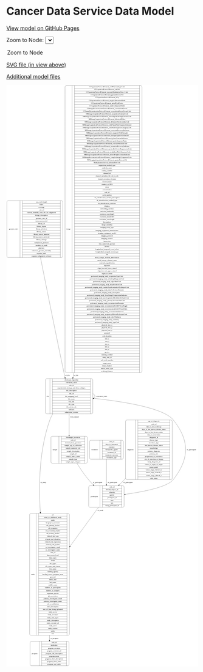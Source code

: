 <link rel='stylesheet' href="assets/style.css">
<link rel='stylesheet' href="https://unpkg.com/leaflet@1.5.1/dist/leaflet.css" integrity="sha512-xwE/Az9zrjBIphAcBb3F6JVqxf46+CDLwfLMHloNu6KEQCAWi6HcDUbeOfBIptF7tcCzusKFjFw2yuvEpDL9wQ==" crossorigin="">
<script type="text/javascript" src="https://code.jquery.com/jquery-3.2.1.min.js"></script>
<script type="text/javascript"  src="https://unpkg.com/leaflet@1.5.1/dist/leaflet.js"></script>
<script type="text/javascript" src="assets/actions.js"></script>

Cancer Data Service Data Model
==============================

[View model on GitHub Pages](https://cbiit.github.io/cds-model)



Zoom to Node: <select id="node_select">
  <option value="">Zoom to Node</option>
</select>
<div id="model"></div>

<p>
<a href="./model-desc/cds-model.svg">SVG file (in view above)</a>
<p>
<a href="./model-desc">Additional model files</a>
<div id='graph' style='display:off;'>
<svg width="1632pt" height="4938pt"
 viewBox="0.00 0.00 1631.50 4938.00" xmlns="http://www.w3.org/2000/svg" xmlns:xlink="http://www.w3.org/1999/xlink">
<g id="graph0" class="graph" transform="scale(1 1) rotate(0) translate(4 4934)">
<title>Perl</title>
<polygon fill="#ffffff" stroke="transparent" points="-4,4 -4,-4934 1627.5,-4934 1627.5,4 -4,4"/>
<!-- genomic_info -->
<g id="node1" class="node">
<title>genomic_info</title>
<path fill="none" stroke="#000000" d="M12,-3469C12,-3469 465,-3469 465,-3469 471,-3469 477,-3475 477,-3481 477,-3481 477,-3940 477,-3940 477,-3946 471,-3952 465,-3952 465,-3952 12,-3952 12,-3952 6,-3952 0,-3946 0,-3940 0,-3940 0,-3481 0,-3481 0,-3475 6,-3469 12,-3469"/>
<text text-anchor="middle" x="56" y="-3706.8" font-family="Times,serif" font-size="14.00" fill="#000000">genomic_info</text>
<polyline fill="none" stroke="#000000" points="112,-3469 112,-3952 "/>
<text text-anchor="middle" x="122.5" y="-3706.8" font-family="Times,serif" font-size="14.00" fill="#000000"> </text>
<polyline fill="none" stroke="#000000" points="133,-3469 133,-3952 "/>
<text text-anchor="middle" x="294.5" y="-3936.8" font-family="Times,serif" font-size="14.00" fill="#000000">avg_read_length</text>
<polyline fill="none" stroke="#000000" points="133,-3929 456,-3929 "/>
<text text-anchor="middle" x="294.5" y="-3913.8" font-family="Times,serif" font-size="14.00" fill="#000000">bases</text>
<polyline fill="none" stroke="#000000" points="133,-3906 456,-3906 "/>
<text text-anchor="middle" x="294.5" y="-3890.8" font-family="Times,serif" font-size="14.00" fill="#000000">coverage</text>
<polyline fill="none" stroke="#000000" points="133,-3883 456,-3883 "/>
<text text-anchor="middle" x="294.5" y="-3867.8" font-family="Times,serif" font-size="14.00" fill="#000000">crdc_id</text>
<polyline fill="none" stroke="#000000" points="133,-3860 456,-3860 "/>
<text text-anchor="middle" x="294.5" y="-3844.8" font-family="Times,serif" font-size="14.00" fill="#000000">custom_assembly_fasta_file_for_alignment</text>
<polyline fill="none" stroke="#000000" points="133,-3837 456,-3837 "/>
<text text-anchor="middle" x="294.5" y="-3821.8" font-family="Times,serif" font-size="14.00" fill="#000000">design_description</text>
<polyline fill="none" stroke="#000000" points="133,-3814 456,-3814 "/>
<text text-anchor="middle" x="294.5" y="-3798.8" font-family="Times,serif" font-size="14.00" fill="#000000">genomic_info_id</text>
<polyline fill="none" stroke="#000000" points="133,-3791 456,-3791 "/>
<text text-anchor="middle" x="294.5" y="-3775.8" font-family="Times,serif" font-size="14.00" fill="#000000">instrument_model</text>
<polyline fill="none" stroke="#000000" points="133,-3768 456,-3768 "/>
<text text-anchor="middle" x="294.5" y="-3752.8" font-family="Times,serif" font-size="14.00" fill="#000000">library_id</text>
<polyline fill="none" stroke="#000000" points="133,-3745 456,-3745 "/>
<text text-anchor="middle" x="294.5" y="-3729.8" font-family="Times,serif" font-size="14.00" fill="#000000">library_layout</text>
<polyline fill="none" stroke="#000000" points="133,-3722 456,-3722 "/>
<text text-anchor="middle" x="294.5" y="-3706.8" font-family="Times,serif" font-size="14.00" fill="#000000">library_selection</text>
<polyline fill="none" stroke="#000000" points="133,-3699 456,-3699 "/>
<text text-anchor="middle" x="294.5" y="-3683.8" font-family="Times,serif" font-size="14.00" fill="#000000">library_source</text>
<polyline fill="none" stroke="#000000" points="133,-3676 456,-3676 "/>
<text text-anchor="middle" x="294.5" y="-3660.8" font-family="Times,serif" font-size="14.00" fill="#000000">library_source_material</text>
<polyline fill="none" stroke="#000000" points="133,-3653 456,-3653 "/>
<text text-anchor="middle" x="294.5" y="-3637.8" font-family="Times,serif" font-size="14.00" fill="#000000">library_source_molecule</text>
<polyline fill="none" stroke="#000000" points="133,-3630 456,-3630 "/>
<text text-anchor="middle" x="294.5" y="-3614.8" font-family="Times,serif" font-size="14.00" fill="#000000">library_strategy</text>
<polyline fill="none" stroke="#000000" points="133,-3607 456,-3607 "/>
<text text-anchor="middle" x="294.5" y="-3591.8" font-family="Times,serif" font-size="14.00" fill="#000000">methylation_platform</text>
<polyline fill="none" stroke="#000000" points="133,-3584 456,-3584 "/>
<text text-anchor="middle" x="294.5" y="-3568.8" font-family="Times,serif" font-size="14.00" fill="#000000">number_of_reads</text>
<polyline fill="none" stroke="#000000" points="133,-3561 456,-3561 "/>
<text text-anchor="middle" x="294.5" y="-3545.8" font-family="Times,serif" font-size="14.00" fill="#000000">platform</text>
<polyline fill="none" stroke="#000000" points="133,-3538 456,-3538 "/>
<text text-anchor="middle" x="294.5" y="-3522.8" font-family="Times,serif" font-size="14.00" fill="#000000">reference_genome_assembly</text>
<polyline fill="none" stroke="#000000" points="133,-3515 456,-3515 "/>
<text text-anchor="middle" x="294.5" y="-3499.8" font-family="Times,serif" font-size="14.00" fill="#000000">reporter_label</text>
<polyline fill="none" stroke="#000000" points="133,-3492 456,-3492 "/>
<text text-anchor="middle" x="294.5" y="-3476.8" font-family="Times,serif" font-size="14.00" fill="#000000">sequence_alignment_software</text>
<polyline fill="none" stroke="#000000" points="456,-3469 456,-3952 "/>
<text text-anchor="middle" x="466.5" y="-3706.8" font-family="Times,serif" font-size="14.00" fill="#000000"> </text>
</g>
<!-- file -->
<g id="node2" class="node">
<title>file</title>
<path fill="none" stroke="#000000" d="M340.5,-2140.5C340.5,-2140.5 720.5,-2140.5 720.5,-2140.5 726.5,-2140.5 732.5,-2146.5 732.5,-2152.5 732.5,-2152.5 732.5,-2427.5 732.5,-2427.5 732.5,-2433.5 726.5,-2439.5 720.5,-2439.5 720.5,-2439.5 340.5,-2439.5 340.5,-2439.5 334.5,-2439.5 328.5,-2433.5 328.5,-2427.5 328.5,-2427.5 328.5,-2152.5 328.5,-2152.5 328.5,-2146.5 334.5,-2140.5 340.5,-2140.5"/>
<text text-anchor="middle" x="348" y="-2286.3" font-family="Times,serif" font-size="14.00" fill="#000000">file</text>
<polyline fill="none" stroke="#000000" points="367.5,-2140.5 367.5,-2439.5 "/>
<text text-anchor="middle" x="378" y="-2286.3" font-family="Times,serif" font-size="14.00" fill="#000000"> </text>
<polyline fill="none" stroke="#000000" points="388.5,-2140.5 388.5,-2439.5 "/>
<text text-anchor="middle" x="550" y="-2424.3" font-family="Times,serif" font-size="14.00" fill="#000000">checksum_algorithm</text>
<polyline fill="none" stroke="#000000" points="388.5,-2416.5 711.5,-2416.5 "/>
<text text-anchor="middle" x="550" y="-2401.3" font-family="Times,serif" font-size="14.00" fill="#000000">checksum_value</text>
<polyline fill="none" stroke="#000000" points="388.5,-2393.5 711.5,-2393.5 "/>
<text text-anchor="middle" x="550" y="-2378.3" font-family="Times,serif" font-size="14.00" fill="#000000">crdc_id</text>
<polyline fill="none" stroke="#000000" points="388.5,-2370.5 711.5,-2370.5 "/>
<text text-anchor="middle" x="550" y="-2355.3" font-family="Times,serif" font-size="14.00" fill="#000000">experimental_strategy_and_data_subtypes</text>
<polyline fill="none" stroke="#000000" points="388.5,-2347.5 711.5,-2347.5 "/>
<text text-anchor="middle" x="550" y="-2332.3" font-family="Times,serif" font-size="14.00" fill="#000000">file_description</text>
<polyline fill="none" stroke="#000000" points="388.5,-2324.5 711.5,-2324.5 "/>
<text text-anchor="middle" x="550" y="-2309.3" font-family="Times,serif" font-size="14.00" fill="#000000">file_id</text>
<polyline fill="none" stroke="#000000" points="388.5,-2301.5 711.5,-2301.5 "/>
<text text-anchor="middle" x="550" y="-2286.3" font-family="Times,serif" font-size="14.00" fill="#000000">file_mapping_level</text>
<polyline fill="none" stroke="#000000" points="388.5,-2278.5 711.5,-2278.5 "/>
<text text-anchor="middle" x="550" y="-2263.3" font-family="Times,serif" font-size="14.00" fill="#000000">file_name</text>
<polyline fill="none" stroke="#000000" points="388.5,-2255.5 711.5,-2255.5 "/>
<text text-anchor="middle" x="550" y="-2240.3" font-family="Times,serif" font-size="14.00" fill="#000000">file_size</text>
<polyline fill="none" stroke="#000000" points="388.5,-2232.5 711.5,-2232.5 "/>
<text text-anchor="middle" x="550" y="-2217.3" font-family="Times,serif" font-size="14.00" fill="#000000">file_type</text>
<polyline fill="none" stroke="#000000" points="388.5,-2209.5 711.5,-2209.5 "/>
<text text-anchor="middle" x="550" y="-2194.3" font-family="Times,serif" font-size="14.00" fill="#000000">file_url_in_cds</text>
<polyline fill="none" stroke="#000000" points="388.5,-2186.5 711.5,-2186.5 "/>
<text text-anchor="middle" x="550" y="-2171.3" font-family="Times,serif" font-size="14.00" fill="#000000">md5sum</text>
<polyline fill="none" stroke="#000000" points="388.5,-2163.5 711.5,-2163.5 "/>
<text text-anchor="middle" x="550" y="-2148.3" font-family="Times,serif" font-size="14.00" fill="#000000">submission_version</text>
<polyline fill="none" stroke="#000000" points="711.5,-2140.5 711.5,-2439.5 "/>
<text text-anchor="middle" x="722" y="-2286.3" font-family="Times,serif" font-size="14.00" fill="#000000"> </text>
</g>
<!-- genomic_info&#45;&gt;file -->
<g id="edge1" class="edge">
<title>genomic_info&#45;&gt;file</title>
<path fill="none" stroke="#000000" d="M286.5557,-3468.774C335.7609,-3222.569 414.9533,-2829.8887 486.5,-2491 489.3205,-2477.6405 492.2796,-2463.7896 495.2731,-2449.8917"/>
<polygon fill="#000000" stroke="#000000" points="498.7691,-2450.2833 497.4574,-2439.77 491.9266,-2448.8066 498.7691,-2450.2833"/>
<text text-anchor="middle" x="516.5" y="-2461.8" font-family="Times,serif" font-size="14.00" fill="#000000">of_file</text>
</g>
<!-- file&#45;&gt;file -->
<g id="edge11" class="edge">
<title>file&#45;&gt;file</title>
<path fill="none" stroke="#000000" d="M732.6809,-2311.8677C743.8527,-2306.55 750.5,-2299.2607 750.5,-2290 750.5,-2283.4885 747.2137,-2277.9518 741.3789,-2273.3897"/>
<polygon fill="#000000" stroke="#000000" points="743.0495,-2270.3098 732.6809,-2268.1323 739.4285,-2276.3005 743.0495,-2270.3098"/>
<text text-anchor="middle" x="808" y="-2286.3" font-family="Times,serif" font-size="14.00" fill="#000000">associated_with</text>
</g>
<!-- participant -->
<g id="node4" class="node">
<title>participant</title>
<path fill="none" stroke="#000000" d="M709.5,-1346.5C709.5,-1346.5 987.5,-1346.5 987.5,-1346.5 993.5,-1346.5 999.5,-1352.5 999.5,-1358.5 999.5,-1358.5 999.5,-1518.5 999.5,-1518.5 999.5,-1524.5 993.5,-1530.5 987.5,-1530.5 987.5,-1530.5 709.5,-1530.5 709.5,-1530.5 703.5,-1530.5 697.5,-1524.5 697.5,-1518.5 697.5,-1518.5 697.5,-1358.5 697.5,-1358.5 697.5,-1352.5 703.5,-1346.5 709.5,-1346.5"/>
<text text-anchor="middle" x="745.5" y="-1434.8" font-family="Times,serif" font-size="14.00" fill="#000000">participant</text>
<polyline fill="none" stroke="#000000" points="793.5,-1346.5 793.5,-1530.5 "/>
<text text-anchor="middle" x="804" y="-1434.8" font-family="Times,serif" font-size="14.00" fill="#000000"> </text>
<polyline fill="none" stroke="#000000" points="814.5,-1346.5 814.5,-1530.5 "/>
<text text-anchor="middle" x="896.5" y="-1515.3" font-family="Times,serif" font-size="14.00" fill="#000000">crdc_id</text>
<polyline fill="none" stroke="#000000" points="814.5,-1507.5 978.5,-1507.5 "/>
<text text-anchor="middle" x="896.5" y="-1492.3" font-family="Times,serif" font-size="14.00" fill="#000000">dbGaP_subject_id</text>
<polyline fill="none" stroke="#000000" points="814.5,-1484.5 978.5,-1484.5 "/>
<text text-anchor="middle" x="896.5" y="-1469.3" font-family="Times,serif" font-size="14.00" fill="#000000">ethnicity</text>
<polyline fill="none" stroke="#000000" points="814.5,-1461.5 978.5,-1461.5 "/>
<text text-anchor="middle" x="896.5" y="-1446.3" font-family="Times,serif" font-size="14.00" fill="#000000">gender</text>
<polyline fill="none" stroke="#000000" points="814.5,-1438.5 978.5,-1438.5 "/>
<text text-anchor="middle" x="896.5" y="-1423.3" font-family="Times,serif" font-size="14.00" fill="#000000">participant_id</text>
<polyline fill="none" stroke="#000000" points="814.5,-1415.5 978.5,-1415.5 "/>
<text text-anchor="middle" x="896.5" y="-1400.3" font-family="Times,serif" font-size="14.00" fill="#000000">race</text>
<polyline fill="none" stroke="#000000" points="814.5,-1392.5 978.5,-1392.5 "/>
<text text-anchor="middle" x="896.5" y="-1377.3" font-family="Times,serif" font-size="14.00" fill="#000000">sex</text>
<polyline fill="none" stroke="#000000" points="814.5,-1369.5 978.5,-1369.5 "/>
<text text-anchor="middle" x="896.5" y="-1354.3" font-family="Times,serif" font-size="14.00" fill="#000000">study_participant_id</text>
<polyline fill="none" stroke="#000000" points="978.5,-1346.5 978.5,-1530.5 "/>
<text text-anchor="middle" x="989" y="-1434.8" font-family="Times,serif" font-size="14.00" fill="#000000"> </text>
</g>
<!-- file&#45;&gt;participant -->
<g id="edge7" class="edge">
<title>file&#45;&gt;participant</title>
<path fill="none" stroke="#000000" d="M732.5717,-2273.0247C967.6149,-2248.6003 1334.2964,-2194.3934 1418.5,-2089 1559.1515,-1912.9538 1557.0263,-1759.7233 1418.5,-1582 1368.5585,-1517.9271 1160.2568,-1478.0461 1009.8939,-1457.0491"/>
<polygon fill="#000000" stroke="#000000" points="1010.0083,-1453.5318 999.6236,-1455.6316 1009.0511,-1460.466 1010.0083,-1453.5318"/>
<text text-anchor="middle" x="1573" y="-1831.8" font-family="Times,serif" font-size="14.00" fill="#000000">of_participant</text>
</g>
<!-- study -->
<g id="node6" class="node">
<title>study</title>
<path fill="none" stroke="#000000" d="M205.5,-259.5C205.5,-259.5 521.5,-259.5 521.5,-259.5 527.5,-259.5 533.5,-265.5 533.5,-271.5 533.5,-271.5 533.5,-1282.5 533.5,-1282.5 533.5,-1288.5 527.5,-1294.5 521.5,-1294.5 521.5,-1294.5 205.5,-1294.5 205.5,-1294.5 199.5,-1294.5 193.5,-1288.5 193.5,-1282.5 193.5,-1282.5 193.5,-271.5 193.5,-271.5 193.5,-265.5 199.5,-259.5 205.5,-259.5"/>
<text text-anchor="middle" x="221.5" y="-773.3" font-family="Times,serif" font-size="14.00" fill="#000000">study</text>
<polyline fill="none" stroke="#000000" points="249.5,-259.5 249.5,-1294.5 "/>
<text text-anchor="middle" x="260" y="-773.3" font-family="Times,serif" font-size="14.00" fill="#000000"> </text>
<polyline fill="none" stroke="#000000" points="270.5,-259.5 270.5,-1294.5 "/>
<text text-anchor="middle" x="391.5" y="-1279.3" font-family="Times,serif" font-size="14.00" fill="#000000">acl</text>
<polyline fill="none" stroke="#000000" points="270.5,-1271.5 512.5,-1271.5 "/>
<text text-anchor="middle" x="391.5" y="-1256.3" font-family="Times,serif" font-size="14.00" fill="#000000">adult_or_childhood_study</text>
<polyline fill="none" stroke="#000000" points="270.5,-1248.5 512.5,-1248.5 "/>
<text text-anchor="middle" x="391.5" y="-1233.3" font-family="Times,serif" font-size="14.00" fill="#000000">authz</text>
<polyline fill="none" stroke="#000000" points="270.5,-1225.5 512.5,-1225.5 "/>
<text text-anchor="middle" x="391.5" y="-1210.3" font-family="Times,serif" font-size="14.00" fill="#000000">bioproject_accession</text>
<polyline fill="none" stroke="#000000" points="270.5,-1202.5 512.5,-1202.5 "/>
<text text-anchor="middle" x="391.5" y="-1187.3" font-family="Times,serif" font-size="14.00" fill="#000000">cds_primary_bucket</text>
<polyline fill="none" stroke="#000000" points="270.5,-1179.5 512.5,-1179.5 "/>
<text text-anchor="middle" x="391.5" y="-1164.3" font-family="Times,serif" font-size="14.00" fill="#000000">cds_requestor</text>
<polyline fill="none" stroke="#000000" points="270.5,-1156.5 512.5,-1156.5 "/>
<text text-anchor="middle" x="391.5" y="-1141.3" font-family="Times,serif" font-size="14.00" fill="#000000">cds_secondary_bucket</text>
<polyline fill="none" stroke="#000000" points="270.5,-1133.5 512.5,-1133.5 "/>
<text text-anchor="middle" x="391.5" y="-1118.3" font-family="Times,serif" font-size="14.00" fill="#000000">cds_tertiary_bucket</text>
<polyline fill="none" stroke="#000000" points="270.5,-1110.5 512.5,-1110.5 "/>
<text text-anchor="middle" x="391.5" y="-1095.3" font-family="Times,serif" font-size="14.00" fill="#000000">clinical_trial_arm</text>
<polyline fill="none" stroke="#000000" points="270.5,-1087.5 512.5,-1087.5 "/>
<text text-anchor="middle" x="391.5" y="-1072.3" font-family="Times,serif" font-size="14.00" fill="#000000">clinical_trial_identifier</text>
<polyline fill="none" stroke="#000000" points="270.5,-1064.5 512.5,-1064.5 "/>
<text text-anchor="middle" x="391.5" y="-1049.3" font-family="Times,serif" font-size="14.00" fill="#000000">clinical_trial_repository</text>
<polyline fill="none" stroke="#000000" points="270.5,-1041.5 512.5,-1041.5 "/>
<text text-anchor="middle" x="391.5" y="-1026.3" font-family="Times,serif" font-size="14.00" fill="#000000">clinical_trial_system</text>
<polyline fill="none" stroke="#000000" points="270.5,-1018.5 512.5,-1018.5 "/>
<text text-anchor="middle" x="391.5" y="-1003.3" font-family="Times,serif" font-size="14.00" fill="#000000">co_investigator_email</text>
<polyline fill="none" stroke="#000000" points="270.5,-995.5 512.5,-995.5 "/>
<text text-anchor="middle" x="391.5" y="-980.3" font-family="Times,serif" font-size="14.00" fill="#000000">co_investigator_name</text>
<polyline fill="none" stroke="#000000" points="270.5,-972.5 512.5,-972.5 "/>
<text text-anchor="middle" x="391.5" y="-957.3" font-family="Times,serif" font-size="14.00" fill="#000000">crdc_id</text>
<polyline fill="none" stroke="#000000" points="270.5,-949.5 512.5,-949.5 "/>
<text text-anchor="middle" x="391.5" y="-934.3" font-family="Times,serif" font-size="14.00" fill="#000000">data_access_level</text>
<polyline fill="none" stroke="#000000" points="270.5,-926.5 512.5,-926.5 "/>
<text text-anchor="middle" x="391.5" y="-911.3" font-family="Times,serif" font-size="14.00" fill="#000000">data_types</text>
<polyline fill="none" stroke="#000000" points="270.5,-903.5 512.5,-903.5 "/>
<text text-anchor="middle" x="391.5" y="-888.3" font-family="Times,serif" font-size="14.00" fill="#000000">email</text>
<polyline fill="none" stroke="#000000" points="270.5,-880.5 512.5,-880.5 "/>
<text text-anchor="middle" x="391.5" y="-865.3" font-family="Times,serif" font-size="14.00" fill="#000000">file_types</text>
<polyline fill="none" stroke="#000000" points="270.5,-857.5 512.5,-857.5 "/>
<text text-anchor="middle" x="391.5" y="-842.3" font-family="Times,serif" font-size="14.00" fill="#000000">file_types_and_format</text>
<polyline fill="none" stroke="#000000" points="270.5,-834.5 512.5,-834.5 "/>
<text text-anchor="middle" x="391.5" y="-819.3" font-family="Times,serif" font-size="14.00" fill="#000000">first_name</text>
<polyline fill="none" stroke="#000000" points="270.5,-811.5 512.5,-811.5 "/>
<text text-anchor="middle" x="391.5" y="-796.3" font-family="Times,serif" font-size="14.00" fill="#000000">funding_agency</text>
<polyline fill="none" stroke="#000000" points="270.5,-788.5 512.5,-788.5 "/>
<text text-anchor="middle" x="391.5" y="-773.3" font-family="Times,serif" font-size="14.00" fill="#000000">funding_source_program_name</text>
<polyline fill="none" stroke="#000000" points="270.5,-765.5 512.5,-765.5 "/>
<text text-anchor="middle" x="391.5" y="-750.3" font-family="Times,serif" font-size="14.00" fill="#000000">grant_id</text>
<polyline fill="none" stroke="#000000" points="270.5,-742.5 512.5,-742.5 "/>
<text text-anchor="middle" x="391.5" y="-727.3" font-family="Times,serif" font-size="14.00" fill="#000000">index_date</text>
<polyline fill="none" stroke="#000000" points="270.5,-719.5 512.5,-719.5 "/>
<text text-anchor="middle" x="391.5" y="-704.3" font-family="Times,serif" font-size="14.00" fill="#000000">last_name</text>
<polyline fill="none" stroke="#000000" points="270.5,-696.5 512.5,-696.5 "/>
<text text-anchor="middle" x="391.5" y="-681.3" font-family="Times,serif" font-size="14.00" fill="#000000">middle_name</text>
<polyline fill="none" stroke="#000000" points="270.5,-673.5 512.5,-673.5 "/>
<text text-anchor="middle" x="391.5" y="-658.3" font-family="Times,serif" font-size="14.00" fill="#000000">number_of_participants</text>
<polyline fill="none" stroke="#000000" points="270.5,-650.5 512.5,-650.5 "/>
<text text-anchor="middle" x="391.5" y="-635.3" font-family="Times,serif" font-size="14.00" fill="#000000">number_of_samples</text>
<polyline fill="none" stroke="#000000" points="270.5,-627.5 512.5,-627.5 "/>
<text text-anchor="middle" x="391.5" y="-612.3" font-family="Times,serif" font-size="14.00" fill="#000000">organism_species</text>
<polyline fill="none" stroke="#000000" points="270.5,-604.5 512.5,-604.5 "/>
<text text-anchor="middle" x="391.5" y="-589.3" font-family="Times,serif" font-size="14.00" fill="#000000">phs_accession</text>
<polyline fill="none" stroke="#000000" points="270.5,-581.5 512.5,-581.5 "/>
<text text-anchor="middle" x="391.5" y="-566.3" font-family="Times,serif" font-size="14.00" fill="#000000">primary_investigator_email</text>
<polyline fill="none" stroke="#000000" points="270.5,-558.5 512.5,-558.5 "/>
<text text-anchor="middle" x="391.5" y="-543.3" font-family="Times,serif" font-size="14.00" fill="#000000">primary_investigator_name</text>
<polyline fill="none" stroke="#000000" points="270.5,-535.5 512.5,-535.5 "/>
<text text-anchor="middle" x="391.5" y="-520.3" font-family="Times,serif" font-size="14.00" fill="#000000">role_or_affiliation</text>
<polyline fill="none" stroke="#000000" points="270.5,-512.5 512.5,-512.5 "/>
<text text-anchor="middle" x="391.5" y="-497.3" font-family="Times,serif" font-size="14.00" fill="#000000">short_description</text>
<polyline fill="none" stroke="#000000" points="270.5,-489.5 512.5,-489.5 "/>
<text text-anchor="middle" x="391.5" y="-474.3" font-family="Times,serif" font-size="14.00" fill="#000000">size_of_data_being_uploaded</text>
<polyline fill="none" stroke="#000000" points="270.5,-466.5 512.5,-466.5 "/>
<text text-anchor="middle" x="391.5" y="-451.3" font-family="Times,serif" font-size="14.00" fill="#000000">study_access</text>
<polyline fill="none" stroke="#000000" points="270.5,-443.5 512.5,-443.5 "/>
<text text-anchor="middle" x="391.5" y="-428.3" font-family="Times,serif" font-size="14.00" fill="#000000">study_acronym</text>
<polyline fill="none" stroke="#000000" points="270.5,-420.5 512.5,-420.5 "/>
<text text-anchor="middle" x="391.5" y="-405.3" font-family="Times,serif" font-size="14.00" fill="#000000">study_data_types</text>
<polyline fill="none" stroke="#000000" points="270.5,-397.5 512.5,-397.5 "/>
<text text-anchor="middle" x="391.5" y="-382.3" font-family="Times,serif" font-size="14.00" fill="#000000">study_description</text>
<polyline fill="none" stroke="#000000" points="270.5,-374.5 512.5,-374.5 "/>
<text text-anchor="middle" x="391.5" y="-359.3" font-family="Times,serif" font-size="14.00" fill="#000000">study_external_url</text>
<polyline fill="none" stroke="#000000" points="270.5,-351.5 512.5,-351.5 "/>
<text text-anchor="middle" x="391.5" y="-336.3" font-family="Times,serif" font-size="14.00" fill="#000000">study_name</text>
<polyline fill="none" stroke="#000000" points="270.5,-328.5 512.5,-328.5 "/>
<text text-anchor="middle" x="391.5" y="-313.3" font-family="Times,serif" font-size="14.00" fill="#000000">study_version</text>
<polyline fill="none" stroke="#000000" points="270.5,-305.5 512.5,-305.5 "/>
<text text-anchor="middle" x="391.5" y="-290.3" font-family="Times,serif" font-size="14.00" fill="#000000">suffix</text>
<polyline fill="none" stroke="#000000" points="270.5,-282.5 512.5,-282.5 "/>
<text text-anchor="middle" x="391.5" y="-267.3" font-family="Times,serif" font-size="14.00" fill="#000000">title</text>
<polyline fill="none" stroke="#000000" points="512.5,-259.5 512.5,-1294.5 "/>
<text text-anchor="middle" x="523" y="-773.3" font-family="Times,serif" font-size="14.00" fill="#000000"> </text>
</g>
<!-- file&#45;&gt;study -->
<g id="edge8" class="edge">
<title>file&#45;&gt;study</title>
<path fill="none" stroke="#000000" d="M391.4633,-2140.4991C381.4566,-2123.9825 372.8296,-2106.7058 366.5,-2089 277.9213,-1841.219 268.6765,-1549.8925 285.2026,-1304.7794"/>
<polygon fill="#000000" stroke="#000000" points="288.7073,-1304.8308 285.9045,-1294.6135 281.7239,-1304.3486 288.7073,-1304.8308"/>
<text text-anchor="middle" x="310" y="-1552.8" font-family="Times,serif" font-size="14.00" fill="#000000">of_study</text>
</g>
<!-- sample -->
<g id="node7" class="node">
<title>sample</title>
<path fill="none" stroke="#000000" d="M387.5,-1720.5C387.5,-1720.5 673.5,-1720.5 673.5,-1720.5 679.5,-1720.5 685.5,-1726.5 685.5,-1732.5 685.5,-1732.5 685.5,-1938.5 685.5,-1938.5 685.5,-1944.5 679.5,-1950.5 673.5,-1950.5 673.5,-1950.5 387.5,-1950.5 387.5,-1950.5 381.5,-1950.5 375.5,-1944.5 375.5,-1938.5 375.5,-1938.5 375.5,-1732.5 375.5,-1732.5 375.5,-1726.5 381.5,-1720.5 387.5,-1720.5"/>
<text text-anchor="middle" x="409.5" y="-1831.8" font-family="Times,serif" font-size="14.00" fill="#000000">sample</text>
<polyline fill="none" stroke="#000000" points="443.5,-1720.5 443.5,-1950.5 "/>
<text text-anchor="middle" x="454" y="-1831.8" font-family="Times,serif" font-size="14.00" fill="#000000"> </text>
<polyline fill="none" stroke="#000000" points="464.5,-1720.5 464.5,-1950.5 "/>
<text text-anchor="middle" x="564.5" y="-1935.3" font-family="Times,serif" font-size="14.00" fill="#000000">biosample_accession</text>
<polyline fill="none" stroke="#000000" points="464.5,-1927.5 664.5,-1927.5 "/>
<text text-anchor="middle" x="564.5" y="-1912.3" font-family="Times,serif" font-size="14.00" fill="#000000">crdc_id</text>
<polyline fill="none" stroke="#000000" points="464.5,-1904.5 664.5,-1904.5 "/>
<text text-anchor="middle" x="564.5" y="-1889.3" font-family="Times,serif" font-size="14.00" fill="#000000">derived_from_specimen</text>
<polyline fill="none" stroke="#000000" points="464.5,-1881.5 664.5,-1881.5 "/>
<text text-anchor="middle" x="564.5" y="-1866.3" font-family="Times,serif" font-size="14.00" fill="#000000">sample_age_at_collection</text>
<polyline fill="none" stroke="#000000" points="464.5,-1858.5 664.5,-1858.5 "/>
<text text-anchor="middle" x="564.5" y="-1843.3" font-family="Times,serif" font-size="14.00" fill="#000000">sample_anatomic_site</text>
<polyline fill="none" stroke="#000000" points="464.5,-1835.5 664.5,-1835.5 "/>
<text text-anchor="middle" x="564.5" y="-1820.3" font-family="Times,serif" font-size="14.00" fill="#000000">sample_description</text>
<polyline fill="none" stroke="#000000" points="464.5,-1812.5 664.5,-1812.5 "/>
<text text-anchor="middle" x="564.5" y="-1797.3" font-family="Times,serif" font-size="14.00" fill="#000000">sample_id</text>
<polyline fill="none" stroke="#000000" points="464.5,-1789.5 664.5,-1789.5 "/>
<text text-anchor="middle" x="564.5" y="-1774.3" font-family="Times,serif" font-size="14.00" fill="#000000">sample_tumor_status</text>
<polyline fill="none" stroke="#000000" points="464.5,-1766.5 664.5,-1766.5 "/>
<text text-anchor="middle" x="564.5" y="-1751.3" font-family="Times,serif" font-size="14.00" fill="#000000">sample_type</text>
<polyline fill="none" stroke="#000000" points="464.5,-1743.5 664.5,-1743.5 "/>
<text text-anchor="middle" x="564.5" y="-1728.3" font-family="Times,serif" font-size="14.00" fill="#000000">sample_type_category</text>
<polyline fill="none" stroke="#000000" points="664.5,-1720.5 664.5,-1950.5 "/>
<text text-anchor="middle" x="675" y="-1831.8" font-family="Times,serif" font-size="14.00" fill="#000000"> </text>
</g>
<!-- file&#45;&gt;sample -->
<g id="edge10" class="edge">
<title>file&#45;&gt;sample</title>
<path fill="none" stroke="#000000" d="M530.5,-2140.2352C530.5,-2082.1622 530.5,-2016.4201 530.5,-1960.9028"/>
<polygon fill="#000000" stroke="#000000" points="534.0001,-1960.6596 530.5,-1950.6597 527.0001,-1960.6597 534.0001,-1960.6596"/>
<text text-anchor="middle" x="577" y="-2110.8" font-family="Times,serif" font-size="14.00" fill="#000000">from_sample</text>
</g>
<!-- program -->
<g id="node3" class="node">
<title>program</title>
<path fill="none" stroke="#000000" d="M209.5,-.5C209.5,-.5 517.5,-.5 517.5,-.5 523.5,-.5 529.5,-6.5 529.5,-12.5 529.5,-12.5 529.5,-195.5 529.5,-195.5 529.5,-201.5 523.5,-207.5 517.5,-207.5 517.5,-207.5 209.5,-207.5 209.5,-207.5 203.5,-207.5 197.5,-201.5 197.5,-195.5 197.5,-195.5 197.5,-12.5 197.5,-12.5 197.5,-6.5 203.5,-.5 209.5,-.5"/>
<text text-anchor="middle" x="236.5" y="-100.3" font-family="Times,serif" font-size="14.00" fill="#000000">program</text>
<polyline fill="none" stroke="#000000" points="275.5,-.5 275.5,-207.5 "/>
<text text-anchor="middle" x="286" y="-100.3" font-family="Times,serif" font-size="14.00" fill="#000000"> </text>
<polyline fill="none" stroke="#000000" points="296.5,-.5 296.5,-207.5 "/>
<text text-anchor="middle" x="402.5" y="-192.3" font-family="Times,serif" font-size="14.00" fill="#000000">crdc_id</text>
<polyline fill="none" stroke="#000000" points="296.5,-184.5 508.5,-184.5 "/>
<text text-anchor="middle" x="402.5" y="-169.3" font-family="Times,serif" font-size="14.00" fill="#000000">institution</text>
<polyline fill="none" stroke="#000000" points="296.5,-161.5 508.5,-161.5 "/>
<text text-anchor="middle" x="402.5" y="-146.3" font-family="Times,serif" font-size="14.00" fill="#000000">program_acronym</text>
<polyline fill="none" stroke="#000000" points="296.5,-138.5 508.5,-138.5 "/>
<text text-anchor="middle" x="402.5" y="-123.3" font-family="Times,serif" font-size="14.00" fill="#000000">program_external_url</text>
<polyline fill="none" stroke="#000000" points="296.5,-115.5 508.5,-115.5 "/>
<text text-anchor="middle" x="402.5" y="-100.3" font-family="Times,serif" font-size="14.00" fill="#000000">program_full_description</text>
<polyline fill="none" stroke="#000000" points="296.5,-92.5 508.5,-92.5 "/>
<text text-anchor="middle" x="402.5" y="-77.3" font-family="Times,serif" font-size="14.00" fill="#000000">program_name</text>
<polyline fill="none" stroke="#000000" points="296.5,-69.5 508.5,-69.5 "/>
<text text-anchor="middle" x="402.5" y="-54.3" font-family="Times,serif" font-size="14.00" fill="#000000">program_short_description</text>
<polyline fill="none" stroke="#000000" points="296.5,-46.5 508.5,-46.5 "/>
<text text-anchor="middle" x="402.5" y="-31.3" font-family="Times,serif" font-size="14.00" fill="#000000">program_short_name</text>
<polyline fill="none" stroke="#000000" points="296.5,-23.5 508.5,-23.5 "/>
<text text-anchor="middle" x="402.5" y="-8.3" font-family="Times,serif" font-size="14.00" fill="#000000">program_sort_order</text>
<polyline fill="none" stroke="#000000" points="508.5,-.5 508.5,-207.5 "/>
<text text-anchor="middle" x="519" y="-100.3" font-family="Times,serif" font-size="14.00" fill="#000000"> </text>
</g>
<!-- participant&#45;&gt;study -->
<g id="edge9" class="edge">
<title>participant&#45;&gt;study</title>
<path fill="none" stroke="#000000" d="M780.8077,-1346.1732C718.4828,-1261.1673 623.2795,-1131.3178 539.5358,-1017.0983"/>
<polygon fill="#000000" stroke="#000000" points="542.2622,-1014.8975 533.5267,-1008.9024 536.6169,-1019.0365 542.2622,-1014.8975"/>
<text text-anchor="middle" x="797" y="-1316.8" font-family="Times,serif" font-size="14.00" fill="#000000">of_study</text>
</g>
<!-- treatment -->
<g id="node5" class="node">
<title>treatment</title>
<path fill="none" stroke="#000000" d="M716,-1755C716,-1755 981,-1755 981,-1755 987,-1755 993,-1761 993,-1767 993,-1767 993,-1904 993,-1904 993,-1910 987,-1916 981,-1916 981,-1916 716,-1916 716,-1916 710,-1916 704,-1910 704,-1904 704,-1904 704,-1767 704,-1767 704,-1761 710,-1755 716,-1755"/>
<text text-anchor="middle" x="748.5" y="-1831.8" font-family="Times,serif" font-size="14.00" fill="#000000">treatment</text>
<polyline fill="none" stroke="#000000" points="793,-1755 793,-1916 "/>
<text text-anchor="middle" x="803.5" y="-1831.8" font-family="Times,serif" font-size="14.00" fill="#000000"> </text>
<polyline fill="none" stroke="#000000" points="814,-1755 814,-1916 "/>
<text text-anchor="middle" x="893" y="-1900.8" font-family="Times,serif" font-size="14.00" fill="#000000">crdc_id</text>
<polyline fill="none" stroke="#000000" points="814,-1893 972,-1893 "/>
<text text-anchor="middle" x="893" y="-1877.8" font-family="Times,serif" font-size="14.00" fill="#000000">days_to_treatment</text>
<polyline fill="none" stroke="#000000" points="814,-1870 972,-1870 "/>
<text text-anchor="middle" x="893" y="-1854.8" font-family="Times,serif" font-size="14.00" fill="#000000">response</text>
<polyline fill="none" stroke="#000000" points="814,-1847 972,-1847 "/>
<text text-anchor="middle" x="893" y="-1831.8" font-family="Times,serif" font-size="14.00" fill="#000000">therapeutic_agents</text>
<polyline fill="none" stroke="#000000" points="814,-1824 972,-1824 "/>
<text text-anchor="middle" x="893" y="-1808.8" font-family="Times,serif" font-size="14.00" fill="#000000">treatment_id</text>
<polyline fill="none" stroke="#000000" points="814,-1801 972,-1801 "/>
<text text-anchor="middle" x="893" y="-1785.8" font-family="Times,serif" font-size="14.00" fill="#000000">treatment_outcome</text>
<polyline fill="none" stroke="#000000" points="814,-1778 972,-1778 "/>
<text text-anchor="middle" x="893" y="-1762.8" font-family="Times,serif" font-size="14.00" fill="#000000">treatment_type</text>
<polyline fill="none" stroke="#000000" points="972,-1755 972,-1916 "/>
<text text-anchor="middle" x="982.5" y="-1831.8" font-family="Times,serif" font-size="14.00" fill="#000000"> </text>
</g>
<!-- treatment&#45;&gt;participant -->
<g id="edge5" class="edge">
<title>treatment&#45;&gt;participant</title>
<path fill="none" stroke="#000000" d="M848.5,-1754.6826C848.5,-1692.9009 848.5,-1607.315 848.5,-1540.7663"/>
<polygon fill="#000000" stroke="#000000" points="852.0001,-1540.6738 848.5,-1530.6738 845.0001,-1540.6738 852.0001,-1540.6738"/>
<text text-anchor="middle" x="899" y="-1552.8" font-family="Times,serif" font-size="14.00" fill="#000000">of_participant</text>
</g>
<!-- study&#45;&gt;program -->
<g id="edge3" class="edge">
<title>study&#45;&gt;program</title>
<path fill="none" stroke="#000000" d="M363.5,-259.2448C363.5,-244.8306 363.5,-231.0489 363.5,-218.0672"/>
<polygon fill="#000000" stroke="#000000" points="367.0001,-217.8308 363.5,-207.8308 360.0001,-217.8308 367.0001,-217.8308"/>
<text text-anchor="middle" x="405" y="-229.8" font-family="Times,serif" font-size="14.00" fill="#000000">of_program</text>
</g>
<!-- sample&#45;&gt;participant -->
<g id="edge6" class="edge">
<title>sample&#45;&gt;participant</title>
<path fill="none" stroke="#000000" d="M597.249,-1720.3458C625.3282,-1675.4693 659.7599,-1624.6729 695.5,-1582 707.9451,-1567.1408 721.8286,-1552.2576 736.0145,-1538.0027"/>
<polygon fill="#000000" stroke="#000000" points="738.8284,-1540.1406 743.4543,-1530.609 733.8941,-1535.1755 738.8284,-1540.1406"/>
<text text-anchor="middle" x="773" y="-1552.8" font-family="Times,serif" font-size="14.00" fill="#000000">of_participant</text>
</g>
<!-- diagnosis -->
<g id="node8" class="node">
<title>diagnosis</title>
<path fill="none" stroke="#000000" d="M1023.5,-1582.5C1023.5,-1582.5 1397.5,-1582.5 1397.5,-1582.5 1403.5,-1582.5 1409.5,-1588.5 1409.5,-1594.5 1409.5,-1594.5 1409.5,-2076.5 1409.5,-2076.5 1409.5,-2082.5 1403.5,-2088.5 1397.5,-2088.5 1397.5,-2088.5 1023.5,-2088.5 1023.5,-2088.5 1017.5,-2088.5 1011.5,-2082.5 1011.5,-2076.5 1011.5,-2076.5 1011.5,-1594.5 1011.5,-1594.5 1011.5,-1588.5 1017.5,-1582.5 1023.5,-1582.5"/>
<text text-anchor="middle" x="1053.5" y="-1831.8" font-family="Times,serif" font-size="14.00" fill="#000000">diagnosis</text>
<polyline fill="none" stroke="#000000" points="1095.5,-1582.5 1095.5,-2088.5 "/>
<text text-anchor="middle" x="1106" y="-1831.8" font-family="Times,serif" font-size="14.00" fill="#000000"> </text>
<polyline fill="none" stroke="#000000" points="1116.5,-1582.5 1116.5,-2088.5 "/>
<text text-anchor="middle" x="1252.5" y="-2073.3" font-family="Times,serif" font-size="14.00" fill="#000000">age_at_diagnosis</text>
<polyline fill="none" stroke="#000000" points="1116.5,-2065.5 1388.5,-2065.5 "/>
<text text-anchor="middle" x="1252.5" y="-2050.3" font-family="Times,serif" font-size="14.00" fill="#000000">crdc_id</text>
<polyline fill="none" stroke="#000000" points="1116.5,-2042.5 1388.5,-2042.5 "/>
<text text-anchor="middle" x="1252.5" y="-2027.3" font-family="Times,serif" font-size="14.00" fill="#000000">days_to_last_followup</text>
<polyline fill="none" stroke="#000000" points="1116.5,-2019.5 1388.5,-2019.5 "/>
<text text-anchor="middle" x="1252.5" y="-2004.3" font-family="Times,serif" font-size="14.00" fill="#000000">days_to_last_known_disease_status</text>
<polyline fill="none" stroke="#000000" points="1116.5,-1996.5 1388.5,-1996.5 "/>
<text text-anchor="middle" x="1252.5" y="-1981.3" font-family="Times,serif" font-size="14.00" fill="#000000">days_to_last_known_status</text>
<polyline fill="none" stroke="#000000" points="1116.5,-1973.5 1388.5,-1973.5 "/>
<text text-anchor="middle" x="1252.5" y="-1958.3" font-family="Times,serif" font-size="14.00" fill="#000000">days_to_recurrence</text>
<polyline fill="none" stroke="#000000" points="1116.5,-1950.5 1388.5,-1950.5 "/>
<text text-anchor="middle" x="1252.5" y="-1935.3" font-family="Times,serif" font-size="14.00" fill="#000000">diagnosis_id</text>
<polyline fill="none" stroke="#000000" points="1116.5,-1927.5 1388.5,-1927.5 "/>
<text text-anchor="middle" x="1252.5" y="-1912.3" font-family="Times,serif" font-size="14.00" fill="#000000">disease_type</text>
<polyline fill="none" stroke="#000000" points="1116.5,-1904.5 1388.5,-1904.5 "/>
<text text-anchor="middle" x="1252.5" y="-1889.3" font-family="Times,serif" font-size="14.00" fill="#000000">incidence_type</text>
<polyline fill="none" stroke="#000000" points="1116.5,-1881.5 1388.5,-1881.5 "/>
<text text-anchor="middle" x="1252.5" y="-1866.3" font-family="Times,serif" font-size="14.00" fill="#000000">last_known_disease_status</text>
<polyline fill="none" stroke="#000000" points="1116.5,-1858.5 1388.5,-1858.5 "/>
<text text-anchor="middle" x="1252.5" y="-1843.3" font-family="Times,serif" font-size="14.00" fill="#000000">morphology</text>
<polyline fill="none" stroke="#000000" points="1116.5,-1835.5 1388.5,-1835.5 "/>
<text text-anchor="middle" x="1252.5" y="-1820.3" font-family="Times,serif" font-size="14.00" fill="#000000">primary_diagnosis</text>
<polyline fill="none" stroke="#000000" points="1116.5,-1812.5 1388.5,-1812.5 "/>
<text text-anchor="middle" x="1252.5" y="-1797.3" font-family="Times,serif" font-size="14.00" fill="#000000">primary_site</text>
<polyline fill="none" stroke="#000000" points="1116.5,-1789.5 1388.5,-1789.5 "/>
<text text-anchor="middle" x="1252.5" y="-1774.3" font-family="Times,serif" font-size="14.00" fill="#000000">progression_or_recurrence</text>
<polyline fill="none" stroke="#000000" points="1116.5,-1766.5 1388.5,-1766.5 "/>
<text text-anchor="middle" x="1252.5" y="-1751.3" font-family="Times,serif" font-size="14.00" fill="#000000">site_of_resection_or_biopsy</text>
<polyline fill="none" stroke="#000000" points="1116.5,-1743.5 1388.5,-1743.5 "/>
<text text-anchor="middle" x="1252.5" y="-1728.3" font-family="Times,serif" font-size="14.00" fill="#000000">study_diagnosis_id</text>
<polyline fill="none" stroke="#000000" points="1116.5,-1720.5 1388.5,-1720.5 "/>
<text text-anchor="middle" x="1252.5" y="-1705.3" font-family="Times,serif" font-size="14.00" fill="#000000">tissue_or_organ_of_origin</text>
<polyline fill="none" stroke="#000000" points="1116.5,-1697.5 1388.5,-1697.5 "/>
<text text-anchor="middle" x="1252.5" y="-1682.3" font-family="Times,serif" font-size="14.00" fill="#000000">tumor_grade</text>
<polyline fill="none" stroke="#000000" points="1116.5,-1674.5 1388.5,-1674.5 "/>
<text text-anchor="middle" x="1252.5" y="-1659.3" font-family="Times,serif" font-size="14.00" fill="#000000">tumor_stage_clinical_m</text>
<polyline fill="none" stroke="#000000" points="1116.5,-1651.5 1388.5,-1651.5 "/>
<text text-anchor="middle" x="1252.5" y="-1636.3" font-family="Times,serif" font-size="14.00" fill="#000000">tumor_stage_clinical_n</text>
<polyline fill="none" stroke="#000000" points="1116.5,-1628.5 1388.5,-1628.5 "/>
<text text-anchor="middle" x="1252.5" y="-1613.3" font-family="Times,serif" font-size="14.00" fill="#000000">tumor_stage_clinical_t</text>
<polyline fill="none" stroke="#000000" points="1116.5,-1605.5 1388.5,-1605.5 "/>
<text text-anchor="middle" x="1252.5" y="-1590.3" font-family="Times,serif" font-size="14.00" fill="#000000">vital_status</text>
<polyline fill="none" stroke="#000000" points="1388.5,-1582.5 1388.5,-2088.5 "/>
<text text-anchor="middle" x="1399" y="-1831.8" font-family="Times,serif" font-size="14.00" fill="#000000"> </text>
</g>
<!-- diagnosis&#45;&gt;participant -->
<g id="edge4" class="edge">
<title>diagnosis&#45;&gt;participant</title>
<path fill="none" stroke="#000000" d="M1011.4772,-1592.7353C1008.1442,-1589.1168 1004.8171,-1585.5361 1001.5,-1582 987.6895,-1567.2776 972.6866,-1552.2032 957.6551,-1537.6193"/>
<polygon fill="#000000" stroke="#000000" points="959.9058,-1534.9273 950.2789,-1530.503 955.0456,-1539.965 959.9058,-1534.9273"/>
<text text-anchor="middle" x="1032" y="-1552.8" font-family="Times,serif" font-size="14.00" fill="#000000">of_participant</text>
</g>
<!-- image -->
<g id="node9" class="node">
<title>image</title>
<path fill="none" stroke="#000000" d="M507.5,-2491.5C507.5,-2491.5 1139.5,-2491.5 1139.5,-2491.5 1145.5,-2491.5 1151.5,-2497.5 1151.5,-2503.5 1151.5,-2503.5 1151.5,-4917.5 1151.5,-4917.5 1151.5,-4923.5 1145.5,-4929.5 1139.5,-4929.5 1139.5,-4929.5 507.5,-4929.5 507.5,-4929.5 501.5,-4929.5 495.5,-4923.5 495.5,-4917.5 495.5,-4917.5 495.5,-2503.5 495.5,-2503.5 495.5,-2497.5 501.5,-2491.5 507.5,-2491.5"/>
<text text-anchor="middle" x="525.5" y="-3706.8" font-family="Times,serif" font-size="14.00" fill="#000000">image</text>
<polyline fill="none" stroke="#000000" points="555.5,-2491.5 555.5,-4929.5 "/>
<text text-anchor="middle" x="566" y="-3706.8" font-family="Times,serif" font-size="14.00" fill="#000000"> </text>
<polyline fill="none" stroke="#000000" points="576.5,-2491.5 576.5,-4929.5 "/>
<text text-anchor="middle" x="853.5" y="-4914.3" font-family="Times,serif" font-size="14.00" fill="#000000">CTAquisitionProtocolElement_ctdiPhantomTypeCode</text>
<polyline fill="none" stroke="#000000" points="576.5,-4906.5 1130.5,-4906.5 "/>
<text text-anchor="middle" x="853.5" y="-4891.3" font-family="Times,serif" font-size="14.00" fill="#000000">CTAquisitionProtocolElement_ctdiVol</text>
<polyline fill="none" stroke="#000000" points="576.5,-4883.5 1130.5,-4883.5 "/>
<text text-anchor="middle" x="853.5" y="-4868.3" font-family="Times,serif" font-size="14.00" fill="#000000">CTAquisitionProtocolElement_exposureModulationType_Code</text>
<polyline fill="none" stroke="#000000" points="576.5,-4860.5 1130.5,-4860.5 "/>
<text text-anchor="middle" x="853.5" y="-4845.3" font-family="Times,serif" font-size="14.00" fill="#000000">CTAquisitionProtocolElement_gantryDetectorTilt</text>
<polyline fill="none" stroke="#000000" points="576.5,-4837.5 1130.5,-4837.5 "/>
<text text-anchor="middle" x="853.5" y="-4822.3" font-family="Times,serif" font-size="14.00" fill="#000000">CTAquisitionProtocolElement_kVp</text>
<polyline fill="none" stroke="#000000" points="576.5,-4814.5 1130.5,-4814.5 "/>
<text text-anchor="middle" x="853.5" y="-4799.3" font-family="Times,serif" font-size="14.00" fill="#000000">CTAquisitionProtocolElement_singleCollimationWidth</text>
<polyline fill="none" stroke="#000000" points="576.5,-4791.5 1130.5,-4791.5 "/>
<text text-anchor="middle" x="853.5" y="-4776.3" font-family="Times,serif" font-size="14.00" fill="#000000">CTAquisitionProtocolElement_spiralPitchFactor</text>
<polyline fill="none" stroke="#000000" points="576.5,-4768.5 1130.5,-4768.5 "/>
<text text-anchor="middle" x="853.5" y="-4753.3" font-family="Times,serif" font-size="14.00" fill="#000000">CTAquisitionProtocolElement_totalCollimationWidth</text>
<polyline fill="none" stroke="#000000" points="576.5,-4745.5 1130.5,-4745.5 "/>
<text text-anchor="middle" x="853.5" y="-4730.3" font-family="Times,serif" font-size="14.00" fill="#000000">CTImageReconstructionProtocolElement_convolutionKernel</text>
<polyline fill="none" stroke="#000000" points="576.5,-4722.5 1130.5,-4722.5 "/>
<text text-anchor="middle" x="853.5" y="-4707.3" font-family="Times,serif" font-size="14.00" fill="#000000">CTImageReconstructionProtocolElement_convolutionKernelGroupCode</text>
<polyline fill="none" stroke="#000000" points="576.5,-4699.5 1130.5,-4699.5 "/>
<text text-anchor="middle" x="853.5" y="-4684.3" font-family="Times,serif" font-size="14.00" fill="#000000">MRImageAcquisitionProtocolElement_acquisitionContrastCode</text>
<polyline fill="none" stroke="#000000" points="576.5,-4676.5 1130.5,-4676.5 "/>
<text text-anchor="middle" x="853.5" y="-4661.3" font-family="Times,serif" font-size="14.00" fill="#000000">MRImageAcquisitionProtocolElement_arterialSpinLabelingContrastCode</text>
<polyline fill="none" stroke="#000000" points="576.5,-4653.5 1130.5,-4653.5 "/>
<text text-anchor="middle" x="853.5" y="-4638.3" font-family="Times,serif" font-size="14.00" fill="#000000">MRImageAcquisitionProtocolElement_diffusionBValue</text>
<polyline fill="none" stroke="#000000" points="576.5,-4630.5 1130.5,-4630.5 "/>
<text text-anchor="middle" x="853.5" y="-4615.3" font-family="Times,serif" font-size="14.00" fill="#000000">MRImageAcquisitionProtocolElement_diffusionDirectionalityCode</text>
<polyline fill="none" stroke="#000000" points="576.5,-4607.5 1130.5,-4607.5 "/>
<text text-anchor="middle" x="853.5" y="-4592.3" font-family="Times,serif" font-size="14.00" fill="#000000">MRImageAcquisitionProtocolElement_echoPlanarPulseSequenceIndicator</text>
<polyline fill="none" stroke="#000000" points="576.5,-4584.5 1130.5,-4584.5 "/>
<text text-anchor="middle" x="853.5" y="-4569.3" font-family="Times,serif" font-size="14.00" fill="#000000">MRImageAcquisitionProtocolElement_echoPulseSequenceCategoryCode</text>
<polyline fill="none" stroke="#000000" points="576.5,-4561.5 1130.5,-4561.5 "/>
<text text-anchor="middle" x="853.5" y="-4546.3" font-family="Times,serif" font-size="14.00" fill="#000000">MRImageAcquisitionProtocolElement_inversionRecoveryIndicator</text>
<polyline fill="none" stroke="#000000" points="576.5,-4538.5 1130.5,-4538.5 "/>
<text text-anchor="middle" x="853.5" y="-4523.3" font-family="Times,serif" font-size="14.00" fill="#000000">MRImageAcquisitionProtocolElement_magneticFieldStrength</text>
<polyline fill="none" stroke="#000000" points="576.5,-4515.5 1130.5,-4515.5 "/>
<text text-anchor="middle" x="853.5" y="-4500.3" font-family="Times,serif" font-size="14.00" fill="#000000">MRImageAcquisitionProtocolElement_multipleSpinEchoIndicator</text>
<polyline fill="none" stroke="#000000" points="576.5,-4492.5 1130.5,-4492.5 "/>
<text text-anchor="middle" x="853.5" y="-4477.3" font-family="Times,serif" font-size="14.00" fill="#000000">MRImageAcquisitionProtocolElement_phaseContrastIndicator</text>
<polyline fill="none" stroke="#000000" points="576.5,-4469.5 1130.5,-4469.5 "/>
<text text-anchor="middle" x="853.5" y="-4454.3" font-family="Times,serif" font-size="14.00" fill="#000000">MRImageAcquisitionProtocolElement_pulseSequenceName</text>
<polyline fill="none" stroke="#000000" points="576.5,-4446.5 1130.5,-4446.5 "/>
<text text-anchor="middle" x="853.5" y="-4431.3" font-family="Times,serif" font-size="14.00" fill="#000000">MRImageAcquisitionProtocolElement_resonantNucleusCode</text>
<polyline fill="none" stroke="#000000" points="576.5,-4423.5 1130.5,-4423.5 "/>
<text text-anchor="middle" x="853.5" y="-4408.3" font-family="Times,serif" font-size="14.00" fill="#000000">MRImageAcquisitionProtocolElement_saturationRecoveryIndicator</text>
<polyline fill="none" stroke="#000000" points="576.5,-4400.5 1130.5,-4400.5 "/>
<text text-anchor="middle" x="853.5" y="-4385.3" font-family="Times,serif" font-size="14.00" fill="#000000">MRImageAcquisitionProtocolElement_spectrallySelectedSuppressionCode</text>
<polyline fill="none" stroke="#000000" points="576.5,-4377.5 1130.5,-4377.5 "/>
<text text-anchor="middle" x="853.5" y="-4362.3" font-family="Times,serif" font-size="14.00" fill="#000000">MRImageAcquisitionProtocolElement_steadyStatePulseSequenceCode</text>
<polyline fill="none" stroke="#000000" points="576.5,-4354.5 1130.5,-4354.5 "/>
<text text-anchor="middle" x="853.5" y="-4339.3" font-family="Times,serif" font-size="14.00" fill="#000000">MRImageAcquisitionProtocolElement_timeOfFlightContrastIndicator</text>
<polyline fill="none" stroke="#000000" points="576.5,-4331.5 1130.5,-4331.5 "/>
<text text-anchor="middle" x="853.5" y="-4316.3" font-family="Times,serif" font-size="14.00" fill="#000000">MRImageReconstructionProtocolElement_complexImageComponentCode</text>
<polyline fill="none" stroke="#000000" points="576.5,-4308.5 1130.5,-4308.5 "/>
<text text-anchor="middle" x="853.5" y="-4293.3" font-family="Times,serif" font-size="14.00" fill="#000000">PETImagingAcquisitionProtocolElement_gantryDetectorTilt</text>
<polyline fill="none" stroke="#000000" points="576.5,-4285.5 1130.5,-4285.5 "/>
<text text-anchor="middle" x="853.5" y="-4270.3" font-family="Times,serif" font-size="14.00" fill="#000000">Radiopharmaceutical_radionuclideCode</text>
<polyline fill="none" stroke="#000000" points="576.5,-4262.5 1130.5,-4262.5 "/>
<text text-anchor="middle" x="853.5" y="-4247.3" font-family="Times,serif" font-size="14.00" fill="#000000">acquisition_method_type</text>
<polyline fill="none" stroke="#000000" points="576.5,-4239.5 1130.5,-4239.5 "/>
<text text-anchor="middle" x="853.5" y="-4224.3" font-family="Times,serif" font-size="14.00" fill="#000000">antibody_name</text>
<polyline fill="none" stroke="#000000" points="576.5,-4216.5 1130.5,-4216.5 "/>
<text text-anchor="middle" x="853.5" y="-4201.3" font-family="Times,serif" font-size="14.00" fill="#000000">catalog_number</text>
<polyline fill="none" stroke="#000000" points="576.5,-4193.5 1130.5,-4193.5 "/>
<text text-anchor="middle" x="853.5" y="-4178.3" font-family="Times,serif" font-size="14.00" fill="#000000">channel_id</text>
<polyline fill="none" stroke="#000000" points="576.5,-4170.5 1130.5,-4170.5 "/>
<text text-anchor="middle" x="853.5" y="-4155.3" font-family="Times,serif" font-size="14.00" fill="#000000">channel_metadata_file_url_in_cds</text>
<polyline fill="none" stroke="#000000" points="576.5,-4147.5 1130.5,-4147.5 "/>
<text text-anchor="middle" x="853.5" y="-4132.3" font-family="Times,serif" font-size="14.00" fill="#000000">channel_metadata_filename</text>
<polyline fill="none" stroke="#000000" points="576.5,-4124.5 1130.5,-4124.5 "/>
<text text-anchor="middle" x="853.5" y="-4109.3" font-family="Times,serif" font-size="14.00" fill="#000000">channel_name</text>
<polyline fill="none" stroke="#000000" points="576.5,-4101.5 1130.5,-4101.5 "/>
<text text-anchor="middle" x="853.5" y="-4086.3" font-family="Times,serif" font-size="14.00" fill="#000000">citation_or_DOI</text>
<polyline fill="none" stroke="#000000" points="576.5,-4078.5 1130.5,-4078.5 "/>
<text text-anchor="middle" x="853.5" y="-4063.3" font-family="Times,serif" font-size="14.00" fill="#000000">clone</text>
<polyline fill="none" stroke="#000000" points="576.5,-4055.5 1130.5,-4055.5 "/>
<text text-anchor="middle" x="853.5" y="-4040.3" font-family="Times,serif" font-size="14.00" fill="#000000">concentration</text>
<polyline fill="none" stroke="#000000" points="576.5,-4032.5 1130.5,-4032.5 "/>
<text text-anchor="middle" x="853.5" y="-4017.3" font-family="Times,serif" font-size="14.00" fill="#000000">crdc_id</text>
<polyline fill="none" stroke="#000000" points="576.5,-4009.5 1130.5,-4009.5 "/>
<text text-anchor="middle" x="853.5" y="-3994.3" font-family="Times,serif" font-size="14.00" fill="#000000">cycle_number</text>
<polyline fill="none" stroke="#000000" points="576.5,-3986.5 1130.5,-3986.5 "/>
<text text-anchor="middle" x="853.5" y="-3971.3" font-family="Times,serif" font-size="14.00" fill="#000000">de_identification_method_description</text>
<polyline fill="none" stroke="#000000" points="576.5,-3963.5 1130.5,-3963.5 "/>
<text text-anchor="middle" x="853.5" y="-3948.3" font-family="Times,serif" font-size="14.00" fill="#000000">de_identification_method_type</text>
<polyline fill="none" stroke="#000000" points="576.5,-3940.5 1130.5,-3940.5 "/>
<text text-anchor="middle" x="853.5" y="-3925.3" font-family="Times,serif" font-size="14.00" fill="#000000">de_identification_software</text>
<polyline fill="none" stroke="#000000" points="576.5,-3917.5 1130.5,-3917.5 "/>
<text text-anchor="middle" x="853.5" y="-3902.3" font-family="Times,serif" font-size="14.00" fill="#000000">dilution</text>
<polyline fill="none" stroke="#000000" points="576.5,-3894.5 1130.5,-3894.5 "/>
<text text-anchor="middle" x="853.5" y="-3879.3" font-family="Times,serif" font-size="14.00" fill="#000000">embedding_medium</text>
<polyline fill="none" stroke="#000000" points="576.5,-3871.5 1130.5,-3871.5 "/>
<text text-anchor="middle" x="853.5" y="-3856.3" font-family="Times,serif" font-size="14.00" fill="#000000">emission_bandwidth</text>
<polyline fill="none" stroke="#000000" points="576.5,-3848.5 1130.5,-3848.5 "/>
<text text-anchor="middle" x="853.5" y="-3833.3" font-family="Times,serif" font-size="14.00" fill="#000000">emission_wavelength</text>
<polyline fill="none" stroke="#000000" points="576.5,-3825.5 1130.5,-3825.5 "/>
<text text-anchor="middle" x="853.5" y="-3810.3" font-family="Times,serif" font-size="14.00" fill="#000000">excitation_bandwidth</text>
<polyline fill="none" stroke="#000000" points="576.5,-3802.5 1130.5,-3802.5 "/>
<text text-anchor="middle" x="853.5" y="-3787.3" font-family="Times,serif" font-size="14.00" fill="#000000">excitation_wavelength</text>
<polyline fill="none" stroke="#000000" points="576.5,-3779.5 1130.5,-3779.5 "/>
<text text-anchor="middle" x="853.5" y="-3764.3" font-family="Times,serif" font-size="14.00" fill="#000000">fluorophore</text>
<polyline fill="none" stroke="#000000" points="576.5,-3756.5 1130.5,-3756.5 "/>
<text text-anchor="middle" x="853.5" y="-3741.3" font-family="Times,serif" font-size="14.00" fill="#000000">image_modality</text>
<polyline fill="none" stroke="#000000" points="576.5,-3733.5 1130.5,-3733.5 "/>
<text text-anchor="middle" x="853.5" y="-3718.3" font-family="Times,serif" font-size="14.00" fill="#000000">imaging_assay_type</text>
<polyline fill="none" stroke="#000000" points="576.5,-3710.5 1130.5,-3710.5 "/>
<text text-anchor="middle" x="853.5" y="-3695.3" font-family="Times,serif" font-size="14.00" fill="#000000">imaging_equipment_manufacturer</text>
<polyline fill="none" stroke="#000000" points="576.5,-3687.5 1130.5,-3687.5 "/>
<text text-anchor="middle" x="853.5" y="-3672.3" font-family="Times,serif" font-size="14.00" fill="#000000">imaging_equipment_model</text>
<polyline fill="none" stroke="#000000" points="576.5,-3664.5 1130.5,-3664.5 "/>
<text text-anchor="middle" x="853.5" y="-3649.3" font-family="Times,serif" font-size="14.00" fill="#000000">imaging_protocol</text>
<polyline fill="none" stroke="#000000" points="576.5,-3641.5 1130.5,-3641.5 "/>
<text text-anchor="middle" x="853.5" y="-3626.3" font-family="Times,serif" font-size="14.00" fill="#000000">imaging_sofware</text>
<polyline fill="none" stroke="#000000" points="576.5,-3618.5 1130.5,-3618.5 "/>
<text text-anchor="middle" x="853.5" y="-3603.3" font-family="Times,serif" font-size="14.00" fill="#000000">immersion</text>
<polyline fill="none" stroke="#000000" points="576.5,-3595.5 1130.5,-3595.5 "/>
<text text-anchor="middle" x="853.5" y="-3580.3" font-family="Times,serif" font-size="14.00" fill="#000000">lens_numerical_aperture</text>
<polyline fill="none" stroke="#000000" points="576.5,-3572.5 1130.5,-3572.5 "/>
<text text-anchor="middle" x="853.5" y="-3557.3" font-family="Times,serif" font-size="14.00" fill="#000000">license</text>
<polyline fill="none" stroke="#000000" points="576.5,-3549.5 1130.5,-3549.5 "/>
<text text-anchor="middle" x="853.5" y="-3534.3" font-family="Times,serif" font-size="14.00" fill="#000000">longitudinal_temporal_event_offset</text>
<polyline fill="none" stroke="#000000" points="576.5,-3526.5 1130.5,-3526.5 "/>
<text text-anchor="middle" x="853.5" y="-3511.3" font-family="Times,serif" font-size="14.00" fill="#000000">longitudinal_temporal_event_type</text>
<polyline fill="none" stroke="#000000" points="576.5,-3503.5 1130.5,-3503.5 "/>
<text text-anchor="middle" x="853.5" y="-3488.3" font-family="Times,serif" font-size="14.00" fill="#000000">lot</text>
<polyline fill="none" stroke="#000000" points="576.5,-3480.5 1130.5,-3480.5 "/>
<text text-anchor="middle" x="853.5" y="-3465.3" font-family="Times,serif" font-size="14.00" fill="#000000">metal_isotope_element_abbreviation</text>
<polyline fill="none" stroke="#000000" points="576.5,-3457.5 1130.5,-3457.5 "/>
<text text-anchor="middle" x="853.5" y="-3442.3" font-family="Times,serif" font-size="14.00" fill="#000000">metal_isotope_element_mass</text>
<polyline fill="none" stroke="#000000" points="576.5,-3434.5 1130.5,-3434.5 "/>
<text text-anchor="middle" x="853.5" y="-3419.3" font-family="Times,serif" font-size="14.00" fill="#000000">nominal_magnification</text>
<polyline fill="none" stroke="#000000" points="576.5,-3411.5 1130.5,-3411.5 "/>
<text text-anchor="middle" x="853.5" y="-3396.3" font-family="Times,serif" font-size="14.00" fill="#000000">objective</text>
<polyline fill="none" stroke="#000000" points="576.5,-3388.5 1130.5,-3388.5 "/>
<text text-anchor="middle" x="853.5" y="-3373.3" font-family="Times,serif" font-size="14.00" fill="#000000">oligo_barcode_lower_strand</text>
<polyline fill="none" stroke="#000000" points="576.5,-3365.5 1130.5,-3365.5 "/>
<text text-anchor="middle" x="853.5" y="-3350.3" font-family="Times,serif" font-size="14.00" fill="#000000">oligo_barcode_upper_strand</text>
<polyline fill="none" stroke="#000000" points="576.5,-3342.5 1130.5,-3342.5 "/>
<text text-anchor="middle" x="853.5" y="-3327.3" font-family="Times,serif" font-size="14.00" fill="#000000">organ_or_tissue</text>
<polyline fill="none" stroke="#000000" points="576.5,-3319.5 1130.5,-3319.5 "/>
<text text-anchor="middle" x="853.5" y="-3304.3" font-family="Times,serif" font-size="14.00" fill="#000000">performed_imaging_study_acquisitionTypeCode</text>
<polyline fill="none" stroke="#000000" points="576.5,-3296.5 1130.5,-3296.5 "/>
<text text-anchor="middle" x="853.5" y="-3281.3" font-family="Times,serif" font-size="14.00" fill="#000000">performed_imaging_study_admittingDiagnosisCode</text>
<polyline fill="none" stroke="#000000" points="576.5,-3273.5 1130.5,-3273.5 "/>
<text text-anchor="middle" x="853.5" y="-3258.3" font-family="Times,serif" font-size="14.00" fill="#000000">performed_imaging_study_algorithmCode</text>
<polyline fill="none" stroke="#000000" points="576.5,-3250.5 1130.5,-3250.5 "/>
<text text-anchor="middle" x="853.5" y="-3235.3" font-family="Times,serif" font-size="14.00" fill="#000000">performed_imaging_study_bodyPositionCode</text>
<polyline fill="none" stroke="#000000" points="576.5,-3227.5 1130.5,-3227.5 "/>
<text text-anchor="middle" x="853.5" y="-3212.3" font-family="Times,serif" font-size="14.00" fill="#000000">performed_imaging_study_cardiacSynchronizationTechniqueCode</text>
<polyline fill="none" stroke="#000000" points="576.5,-3204.5 1130.5,-3204.5 "/>
<text text-anchor="middle" x="853.5" y="-3189.3" font-family="Times,serif" font-size="14.00" fill="#000000">performed_imaging_study_dataCollectionDiameter</text>
<polyline fill="none" stroke="#000000" points="576.5,-3181.5 1130.5,-3181.5 "/>
<text text-anchor="middle" x="853.5" y="-3166.3" font-family="Times,serif" font-size="14.00" fill="#000000">performed_imaging_study_description</text>
<polyline fill="none" stroke="#000000" points="576.5,-3158.5 1130.5,-3158.5 "/>
<text text-anchor="middle" x="853.5" y="-3143.3" font-family="Times,serif" font-size="14.00" fill="#000000">performed_imaging_study_lossyImageCompressionIndicator</text>
<polyline fill="none" stroke="#000000" points="576.5,-3135.5 1130.5,-3135.5 "/>
<text text-anchor="middle" x="853.5" y="-3120.3" font-family="Times,serif" font-size="14.00" fill="#000000">performed_imaging_study_nonAcquisitionModalitiesInStudyCode</text>
<polyline fill="none" stroke="#000000" points="576.5,-3112.5 1130.5,-3112.5 "/>
<text text-anchor="middle" x="853.5" y="-3097.3" font-family="Times,serif" font-size="14.00" fill="#000000">performed_imaging_study_primaryAnatomicSiteCode</text>
<polyline fill="none" stroke="#000000" points="576.5,-3089.5 1130.5,-3089.5 "/>
<text text-anchor="middle" x="853.5" y="-3074.3" font-family="Times,serif" font-size="14.00" fill="#000000">performed_imaging_study_reconstructionDiameter</text>
<polyline fill="none" stroke="#000000" points="576.5,-3066.5 1130.5,-3066.5 "/>
<text text-anchor="middle" x="853.5" y="-3051.3" font-family="Times,serif" font-size="14.00" fill="#000000">performed_imaging_study_reconstructionFieldOfViewHeight</text>
<polyline fill="none" stroke="#000000" points="576.5,-3043.5 1130.5,-3043.5 "/>
<text text-anchor="middle" x="853.5" y="-3028.3" font-family="Times,serif" font-size="14.00" fill="#000000">performed_imaging_study_reconstructionFieldOfViewWidth</text>
<polyline fill="none" stroke="#000000" points="576.5,-3020.5 1130.5,-3020.5 "/>
<text text-anchor="middle" x="853.5" y="-3005.3" font-family="Times,serif" font-size="14.00" fill="#000000">performed_imaging_study_reconstructionInterval</text>
<polyline fill="none" stroke="#000000" points="576.5,-2997.5 1130.5,-2997.5 "/>
<text text-anchor="middle" x="853.5" y="-2982.3" font-family="Times,serif" font-size="14.00" fill="#000000">performed_imaging_study_respiratoryMotionTechniqueCode</text>
<polyline fill="none" stroke="#000000" points="576.5,-2974.5 1130.5,-2974.5 "/>
<text text-anchor="middle" x="853.5" y="-2959.3" font-family="Times,serif" font-size="14.00" fill="#000000">performed_imaging_study_sliceThickness</text>
<polyline fill="none" stroke="#000000" points="576.5,-2951.5 1130.5,-2951.5 "/>
<text text-anchor="middle" x="853.5" y="-2936.3" font-family="Times,serif" font-size="14.00" fill="#000000">performed_imaging_study_summary</text>
<polyline fill="none" stroke="#000000" points="576.5,-2928.5 1130.5,-2928.5 "/>
<text text-anchor="middle" x="853.5" y="-2913.3" font-family="Times,serif" font-size="14.00" fill="#000000">performed_imaging_study_typeCode</text>
<polyline fill="none" stroke="#000000" points="576.5,-2905.5 1130.5,-2905.5 "/>
<text text-anchor="middle" x="853.5" y="-2890.3" font-family="Times,serif" font-size="14.00" fill="#000000">physical_size_x</text>
<polyline fill="none" stroke="#000000" points="576.5,-2882.5 1130.5,-2882.5 "/>
<text text-anchor="middle" x="853.5" y="-2867.3" font-family="Times,serif" font-size="14.00" fill="#000000">physical_size_y</text>
<polyline fill="none" stroke="#000000" points="576.5,-2859.5 1130.5,-2859.5 "/>
<text text-anchor="middle" x="853.5" y="-2844.3" font-family="Times,serif" font-size="14.00" fill="#000000">physical_size_z</text>
<polyline fill="none" stroke="#000000" points="576.5,-2836.5 1130.5,-2836.5 "/>
<text text-anchor="middle" x="853.5" y="-2821.3" font-family="Times,serif" font-size="14.00" fill="#000000">pyramid</text>
<polyline fill="none" stroke="#000000" points="576.5,-2813.5 1130.5,-2813.5 "/>
<text text-anchor="middle" x="853.5" y="-2798.3" font-family="Times,serif" font-size="14.00" fill="#000000">rrid_identifier</text>
<polyline fill="none" stroke="#000000" points="576.5,-2790.5 1130.5,-2790.5 "/>
<text text-anchor="middle" x="853.5" y="-2775.3" font-family="Times,serif" font-size="14.00" fill="#000000">size_c</text>
<polyline fill="none" stroke="#000000" points="576.5,-2767.5 1130.5,-2767.5 "/>
<text text-anchor="middle" x="853.5" y="-2752.3" font-family="Times,serif" font-size="14.00" fill="#000000">size_t</text>
<polyline fill="none" stroke="#000000" points="576.5,-2744.5 1130.5,-2744.5 "/>
<text text-anchor="middle" x="853.5" y="-2729.3" font-family="Times,serif" font-size="14.00" fill="#000000">size_x</text>
<polyline fill="none" stroke="#000000" points="576.5,-2721.5 1130.5,-2721.5 "/>
<text text-anchor="middle" x="853.5" y="-2706.3" font-family="Times,serif" font-size="14.00" fill="#000000">size_y</text>
<polyline fill="none" stroke="#000000" points="576.5,-2698.5 1130.5,-2698.5 "/>
<text text-anchor="middle" x="853.5" y="-2683.3" font-family="Times,serif" font-size="14.00" fill="#000000">size_z</text>
<polyline fill="none" stroke="#000000" points="576.5,-2675.5 1130.5,-2675.5 "/>
<text text-anchor="middle" x="853.5" y="-2660.3" font-family="Times,serif" font-size="14.00" fill="#000000">species</text>
<polyline fill="none" stroke="#000000" points="576.5,-2652.5 1130.5,-2652.5 "/>
<text text-anchor="middle" x="853.5" y="-2637.3" font-family="Times,serif" font-size="14.00" fill="#000000">staining_method</text>
<polyline fill="none" stroke="#000000" points="576.5,-2629.5 1130.5,-2629.5 "/>
<text text-anchor="middle" x="853.5" y="-2614.3" font-family="Times,serif" font-size="14.00" fill="#000000">study_link_id</text>
<polyline fill="none" stroke="#000000" points="576.5,-2606.5 1130.5,-2606.5 "/>
<text text-anchor="middle" x="853.5" y="-2591.3" font-family="Times,serif" font-size="14.00" fill="#000000">sub_cycle_number</text>
<polyline fill="none" stroke="#000000" points="576.5,-2583.5 1130.5,-2583.5 "/>
<text text-anchor="middle" x="853.5" y="-2568.3" font-family="Times,serif" font-size="14.00" fill="#000000">target_name</text>
<polyline fill="none" stroke="#000000" points="576.5,-2560.5 1130.5,-2560.5 "/>
<text text-anchor="middle" x="853.5" y="-2545.3" font-family="Times,serif" font-size="14.00" fill="#000000">tissue_fixative</text>
<polyline fill="none" stroke="#000000" points="576.5,-2537.5 1130.5,-2537.5 "/>
<text text-anchor="middle" x="853.5" y="-2522.3" font-family="Times,serif" font-size="14.00" fill="#000000">tumor_tissue_type</text>
<polyline fill="none" stroke="#000000" points="576.5,-2514.5 1130.5,-2514.5 "/>
<text text-anchor="middle" x="853.5" y="-2499.3" font-family="Times,serif" font-size="14.00" fill="#000000">working_distance</text>
<polyline fill="none" stroke="#000000" points="1130.5,-2491.5 1130.5,-4929.5 "/>
<text text-anchor="middle" x="1141" y="-3706.8" font-family="Times,serif" font-size="14.00" fill="#000000"> </text>
</g>
<!-- image&#45;&gt;file -->
<g id="edge2" class="edge">
<title>image&#45;&gt;file</title>
<path fill="none" stroke="#000000" d="M572.0133,-2491.2618C569.027,-2476.7839 566.1634,-2462.9004 563.4355,-2449.6751"/>
<polygon fill="#000000" stroke="#000000" points="566.8241,-2448.7777 561.3761,-2439.691 559.9684,-2450.1919 566.8241,-2448.7777"/>
<text text-anchor="middle" x="589.5" y="-2461.8" font-family="Times,serif" font-size="14.00" fill="#000000">of_file</text>
</g>
</g>
</svg>
</div>
